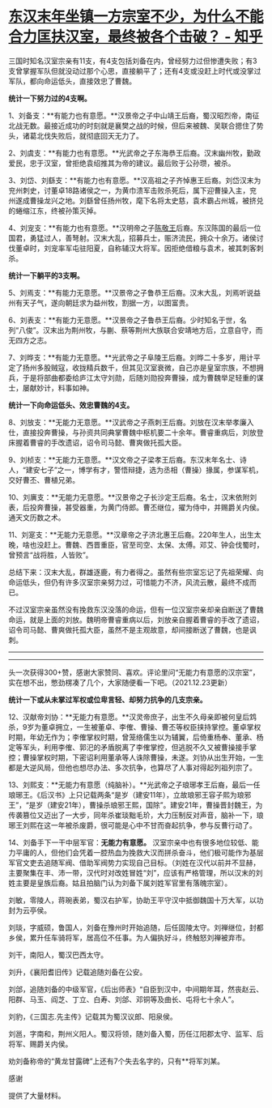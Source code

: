 # [东汉末年坐镇一方宗室不少，为什么不能合力匡扶汉室，最终被各个击破？ - 知乎](https://www.zhihu.com/question/24719776/answer/2253138260)

三国时知名汉室宗亲有11支，有4支包括刘备在内，曾经努力过但惨遭失败；有3支曾掌握军队但就没动过那个心思，直接躺平了；还有4支或没赶上时代或没掌过军队，都向命运低头，直接效忠了曹魏。

**统计一下努力过的4支啊。**

1、刘备支：**有能力也有意愿。**汉景帝之子中山靖王后裔，蜀汉昭烈帝，南征北战无数。最接近成功的时刻就是襄樊之战的时候，但后来被魏、吴联合摁住了势头，诸葛北伐失败后，就彻底回天无力了。

2、刘虞支：**有能力也有意愿。**光武帝之子东海恭王后裔。汉末幽州牧，勤政爱民，忠于汉室，曾拒绝袁绍推其为帝的建议。最后败于公孙瓒，被杀。

3、刘岱、刘繇支：**有能力也有意愿。**汉高祖之子齐悼惠王后裔。刘岱汉末为兖州刺史，讨董卓18路诸侯之一，为黄巾溃军击败杀死后，属下迎曹操入主，兖州遂成曹操龙兴之地。刘繇曾任扬州牧，麾下名将太史慈，袁术霸占州城，被挤兑的蜷缩江东，终被孙策灭掉。

4、刘宠支：**有能力也有意愿。**汉明帝之子[陈敬王](https://www.zhihu.com/search?q=%E9%99%88%E6%95%AC%E7%8E%8B&search_source=Entity&hybrid_search_source=Entity&hybrid_search_extra=%7B%22sourceType%22%3A%22answer%22%2C%22sourceId%22%3A2203542788%7D)后裔。东汉陈国的最后一位国君，勇猛过人，善弩射。汉末大乱，招募兵士，赈济流民，拥众十余万。诸侯讨伐董卓时，刘宠率军屯驻阳夏，自称辅汉大将军。因拒绝借粮与袁术，被其刺客刺杀。

**统计一下躺平的3支啊。**

5、刘焉支：**有能力无意愿。**汉景帝之子鲁恭王后裔。汉末大乱，刘焉听说益州有天子气，遂向朝廷求为益州牧，割据一方，以图富贵。

6、刘表支：**有能力无意愿。**汉景帝之子鲁恭王后裔。少时知名于世，名列“八俊”。汉末出为荆州牧，与蒯、蔡等荆州大族联合安靖地方后，立意自守，而无四方之志。

7、刘晔支：**有能力无意愿。**光武帝之子阜陵王后裔。刘晔二十多岁，用计平定了扬州多股贼寇，收拢精兵数千，但其见汉室衰微，自己亦是皇室宗族，不想拥兵，于是将部曲都委给庐江太守刘勋，后随刘勋投奔曹操，成为曹魏举足轻重的谋士，屡献妙计，料事如神。

**统计一下向命运低头、效忠曹魏的4支。**

8、刘放支：**无能力无意愿。**汉武帝之子燕刺王后裔。刘放在汉末举孝廉入仕，直接投奔曹操，与孙资共同典掌曹魏中枢机要二十余年。曹睿重病后，刘放登床握着曹睿的手改遗诏，诏令司马懿、曹爽做托孤大臣。

9、刘桢支：**无能力无意愿。**汉文帝之子梁孝王后裔。东汉末年名士、诗人，“建安七子”之一，博学有才，警悟辩捷，选为丞相（曹操）掾属，参谋军机，交好曹丕、曹植兄弟。

10、刘廙支：**无能力无意愿。**汉景帝之子长沙定王后裔。名士，汉末依附刘表，后投奔曹操，甚受器重，为黄门侍郎。曹丕继位，擢为侍中，并赐爵关内侯。通天文历数之术。

11、刘寔支：**无能力无意愿。**汉章帝之子济北惠王后裔。220年生人，出生太晚，啥也没赶上。曹魏、西晋重臣，官至司空、太保、太傅。邓艾、钟会伐蜀时，曾预言“战将胜，人皆败”。

总结下来：汉末大乱，群雄逐鹿，有力者得之。虽然有些宗室忘记了先祖荣耀、向命运低头，但仍有许多汉室宗亲努力过，可惜能力不济，风流云散，最终不成而已。

不过汉室宗亲虽然没有挽救东汉没落的命运，但有一位汉室宗亲却亲自断送了曹魏命运，就是上面的刘放。魏明帝曹睿重病以后，刘放亲自握着曹睿的手改了遗诏，诏令司马懿、曹爽做托孤大臣，虽然不是主观故意，却间接断送了曹魏，也是讽刺。

___

___

头一次获得300+赞，感谢大家赞同、喜欢。评论里问“无能力有意愿的汉宗室”，实在想不出，憋劲楞凑了几个，大家随便看一下吧。（2021.12.23更新）

**统计一下或从未掌过军权或位卑言轻、却努力抗争的几支宗亲。**

12、汉献帝刘协：**无能力有意愿。**汉灵帝庶子，出生不久母亲即被何皇后鸩杀，9岁为董卓拥立，一生被董卓、李傕、曹操、曹丕等权臣挟持掌控。董卓掌权时期，年幼无作为；李傕掌权时期，曾笼络儒生以为辅翼，后倚重杨奉、董承、杨定等军头，利用李傕、郭汜的矛盾脱离了李傕掌控，但逃脱不久又被曹操接手掌控；曹操掌权时期，下密诏利用董承等人诛除曹操，未遂。刘协从出生开始，一生都是大逆风局，但他也想尽办法、多次抗争，也算尽了人事对得起列祖列宗了。

13、刘熙支：**无能力有意愿（纯脑补）。**光武帝之子琅琊孝王后裔，最后一任琅琊王。《后汉书》上只记载两条“是岁（建安11年），立故琅邪王容子熙为琅邪王”，“是岁（建安21年），曹操杀琅邪王熙，国除”。建安21年，曹操晋封魏王，为传袭篡位又迈出了一大步，同年杀崔琰黜毛玠，大力压制反对声音，脑补一下，琅琊王刘熙在这一年被杀废爵，很可能是心中不甘而奋起抗争，参与反曹行动了。

14、刘备手下一干中层军官：**无能力有意愿。** 汉室宗亲中也有很多地位较低、能力平庸的人，但他们会凭着一腔热血为挽救大汉而拼杀奋斗，他们极可能作为基层军官文吏去追随军阀、借助军阀势力实现自己目标。（刘姓在汉代以前并不显赫，主要聚集在丰、沛一带，汉代时对改姓冒姓“刘”，应该有严格管理，所以汉末的刘姓主要是皇族后裔。姑且拍脑门认为刘备下属刘姓军官里有落魄宗室）。

刘敏，零陵人，蒋琬表弟，蜀汉右护军，协助王平守汉中抵御魏国十万大军，以功封为云亭侯。

刘琰，字威硕，鲁国人，刘备在豫州时开始追随，后任固陵太守。刘禅继位，封都乡侯，累升任车骑将军，居高位不任事。为人偏执好斗，终触怒刘禅被弃市。

刘干，南阳人，蜀汉巴西太守。

刘升，《襄阳耆旧传》记载追随刘备在公安。

刘郃，追随刘备的中级军官，《后出师表》“自臣到汉中，中间期年耳，然丧赵云、阳群、马玉、阎芝、丁立、白寿、刘郃、邓铜等及曲长、屯将七十余人”。

刘豹，《三国志.先主传》记载其为蜀汉议郎、阳泉侯。

刘邕，字南和，荆州义阳人。蜀汉将领，随刘备入蜀，历任江阳郡太守、监军、后将军、赐爵关内侯。

劝刘备称帝的“黄龙甘露碑”上还有7个失去名字的，只有\*\*将军刘某。

感谢

提供了大量材料。
